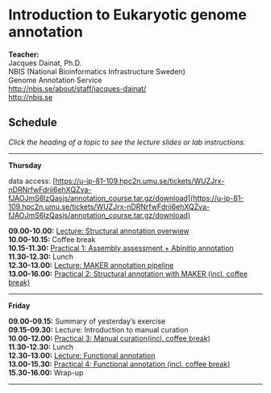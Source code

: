 # Introduction to Eukaryotic genome annotation

**Teacher:**    
Jacques Dainat, Ph.D.   
NBIS (National Bioinformatics Infrastructure Sweden)    
Genome Annotation Service   
<http://nbis.se/about/staff/jacques-dainat/>    
<http://nbis.se>    

## Schedule

*Click the heading of a topic to see the lecture slides or lab instructions.*

<hr>

**Thursday**

data access: [https://u-ip-81-109.hpc2n.umu.se/tickets/WUZJrx-nDRNrfwFdrii6ehXQZva-fJAOJmS6lzQasjs/annotation_course.tar.gz/download](https://u-ip-81-109.hpc2n.umu.se/tickets/WUZJrx-nDRNrfwFdrii6ehXQZva-fJAOJmS6lzQasjs/annotation_course.tar.gz/download)

**09.00-10.00:** [Lecture: Structural annotation overwiew](https://github.com/SGBC/course/blob/master/docs/nbis_annotation/slides/Structural_annotation_general.pdf?raw=true)   
**10.00-10.15:** Coffee break    
**10.15-11.30:** [Practical 1: Assembly assessment + Abinitio annotation](practical_session/practical1.md)   
**11.30-12.30:** Lunch   
**12.30-13.00:** [Lecture: MAKER annotation pipeline](https://github.com/SGBC/course/blob/master/docs/nbis_annotation/slides/Structural_annotation_MAKER.pdf?raw=true)  
**13.00-16.00:** [Practical 2: Structural annotation with MAKER (incl. coffee break)](practical_session/practical2.md)<br/>

<hr>

**Friday**

**09.00-09.15:** Summary of yesterday’s exercise  
**09.15-09.30:**  Lecture: Introduction to manual curation  
**10.00-12.00:** [Practical 3: Manual curation(incl. coffee break)](practical_session/practical3_manualCuration.md)  
**11.30-12.30:** Lunch   
**12.30-13.00:** [Lecture: Functional annotation](https://github.com/SGBC/course/blob/master/docs/nbis_annotation/slides/Functional_annotation.pdf?raw=true)   
**13.00-15.30:** [Practical 4: Functional annotation (incl. coffee break)](practical_session/practical4_funcAnnotInterp.md)  
**15.30-16.00:** Wrap-up   

<hr>
